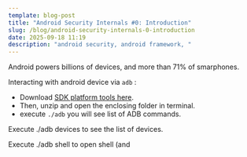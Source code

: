 ```yaml
---
template: blog-post
title: "Android Security Internals #0: Introduction"
slug: /blog/android-security-internals-0-introduction
date: 2025-09-18 11:19
description: "android security, android framework, "
---
```

Android powers billions of devices, and more than 71% of smarphones. 





Interacting with android device via `adb` : 

* Download [SDK platform tools here](https://developer.android.com/tools/releases/platform-tools#downloads).
* Then, unzip and open the enclosing folder in terminal. 
* execute `./adb`  you will see list of ADB commands. 



Execute ./adb devices to see the list of devices.

Execute ./adb shell to open shell (and